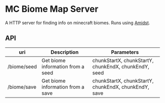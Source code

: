 # MC Biome Map Server

A HTTP server for finding info on minecraft biomes. Runs using [Amidst](https://github.com/toolbox4minecraft/amidst).

## API

| uri           | Description                       | Parameters                                           |
| ------------- | -------------                     | -----                                                |
| /biome/seed   | Get biome information from a seed | chunkStartX, chunkStartY, chunkEndX, chunkEndY, seed |
| /biome/save   | Get biome information from a save | chunkStartX, chunkStartY, chunkEndX, chunkEndY, save |
